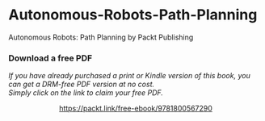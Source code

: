 # Autonomous-Robots-Path-Planning
Autonomous Robots: Path Planning by Packt Publishing
### Download a free PDF

 <i>If you have already purchased a print or Kindle version of this book, you can get a DRM-free PDF version at no cost.<br>Simply click on the link to claim your free PDF.</i>
<p align="center"> <a href="https://packt.link/free-ebook/9781800567290">https://packt.link/free-ebook/9781800567290 </a> </p>